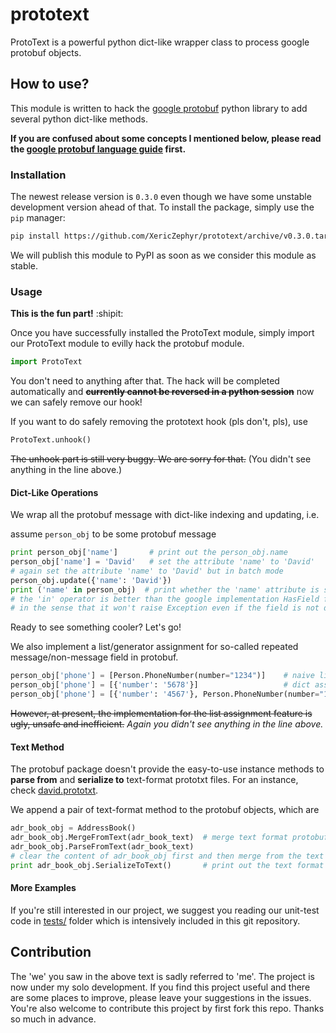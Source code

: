 # prototext
ProtoText is a powerful python dict-like wrapper class to process google protobuf objects. 

## How to use? 

This module is written to hack the [google protobuf](https://developers.google.com/protocol-buffers/) 
python library to add several python dict-like methods. 

**If you are confused about some concepts I mentioned below, 
please read the [google protobuf language guide](https://developers.google.com/protocol-buffers/docs/overview) 
first.**

### Installation 

The newest release version is `0.3.0` even though we have some unstable development version ahead of that. 
To install the package, simply use the `pip` manager:

```bash
pip install https://github.com/XericZephyr/prototext/archive/v0.3.0.tar.gz
```

We will publish this module to PyPI as soon as we consider this module as stable. 

### Usage 

**This is the fun part!** :shipit:

Once you have successfully installed the ProtoText module, simply 
import our ProtoText module to evilly hack the protobuf module.
 
```python
import ProtoText
```
 
You don't need to anything after that. The hack will be completed automatically and
~~**currently cannot be reversed in a python session**~~ now we can safely remove our hook! 

If you want to do safely removing the prototext hook (pls don't, pls), use 

```python
ProtoText.unhook()
```

~~The unhook part is still very buggy. We are sorry for that.~~ 
(You didn't see anything in the line above.)

#### Dict-Like Operations
 
We wrap all the protobuf message with dict-like indexing and updating, i.e.
 
assume `person_obj` to be some protobuf message

 ```python
 print person_obj['name']       # print out the person_obj.name 
 person_obj['name'] = 'David'   # set the attribute 'name' to 'David'
 # again set the attribute 'name' to 'David' but in batch mode
 person_obj.update({'name': 'David'})
 print ('name' in person_obj)  # print whether the 'name' attribute is set in person_obj 
 # the 'in' operator is better than the google implementation HasField function 
 # in the sense that it won't raise Exception even if the field is not defined  
 ```
 
Ready to see something cooler? Let's go! 

We also implement a list/generator assignment for so-called repeated message/non-message field in protobuf.
 
```python
person_obj['phone'] = [Person.PhoneNumber(number="1234")]    # naive list message assignment
person_obj['phone'] = [{'number': '5678'}]                   # dict assignment
person_obj['phone'] = [{'number': '4567'}, Person.PhoneNumber(number="1234")] # mixed assignment
```

~~However, at present, the implementation for the list assignment feature is ugly, unsafe and inefficient.~~
*Again you didn't see anything in the line above.* 
 
#### Text Method
 
 The protobuf package doesn't provide the easy-to-use instance methods to **parse from** and 
  **serialize to** text-format prototxt files. For an instance, check 
  [david.prototxt](https://raw.githubusercontent.com/XericZephyr/prototext/master/tests/david.prototxt).
  
 We append a pair of text-format method to the protobuf objects, which are 
 ```python
 adr_book_obj = AddressBook()
 adr_book_obj.MergeFromText(adr_book_text)  # merge text format protobuf to adr_book_text
 adr_book_obj.ParseFromText(adr_book_text)  
 # clear the content of adr_book_obj first and then merge from the text format protobuf
 print adr_book_obj.SerializeToText()       # print out the text format protobuf from object
 ```

 
#### More Examples
 
 If you're still interested in our project, we suggest you reading our unit-test code in 
 [tests/](https://github.com/XericZephyr/prototext/tree/master/tests) folder which is intensively 
 included in this git repository. 


## Contribution

The 'we' you saw in the above text is sadly referred to 'me'. The project is now under my solo development. 
If you find this project useful and there are some places to improve, please leave your suggestions in the issues. 
 You're also welcome to contribute this project by first fork this repo. Thanks so much in advance. 